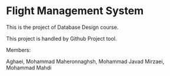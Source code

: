 # Flight Management System

This is the project of Database Design course.

This project is handled by Github Project tool.

Members:

Aghaei, Mohammad
Maheronnaghsh, Mohammad Javad
Mirzaei, Mohammad Mahdi
